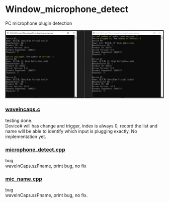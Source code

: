 # Window_microphone_detect
PC microphone plugin detection  

![mic_plug_unplug.JPG](mic_plug_unplug.JPG)  

### [waveincaps.c](waveincaps.c)
testing done.  
Device# will has change and trigger, index is always 0, record the list and name will be able to identify which input is plugging exactly, No implementation yet.

### [microphone_detect.cpp](microphone_detect.cpp)
bug  
waveInCaps.szPname, print bug, no fix  


### [mic_name.cpp](mic_name.cpp)
bug  
waveInCaps.szPname, print bug, no fix.  
```
```
